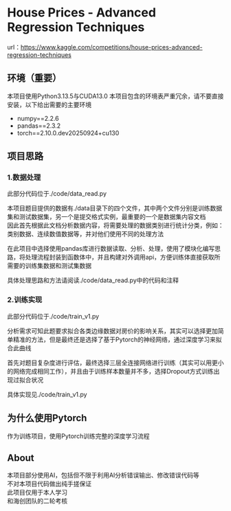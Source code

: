 # House Prices - Advanced Regression Techniques  

url：<https://www.kaggle.com/competitions/house-prices-advanced-regression-techniques>  

## 环境（重要）  

本项目使用Python3.13.5与CUDA13.0
本项目包含的环境表严重冗余，请不要直接安装，以下给出需要的主要环境  

- numpy==2.2.6  
- pandas==2.3.2  
- torch==2.10.0.dev20250924+cu130  

## 项目思路  

### 1.数据处理  

此部分代码位于./code/data_read.py  

本项目题目提供的数据有./data目录下的四个文件，其中两个文件分别是训练数据集和测试数据集，另一个是提交格式实例，最重要的一个是数据集内容文档  
因此首先根据此文档分析数据内容，将需要处理的数据类别进行统计分类，例如：类别数据、连续数值数据等，并对他们使用不同的处理方法  

在此项目中选择使用pandas库进行数据读取、分析、处理，使用了模块化编写思路，将处理流程封装到函数体中，并且构建对外调用api，方便训练体直接获取所需要的训练集数据和测试集数据  

具体处理思路和方法请阅读./code/data_read.py中的代码和注释  

### 2.训练实现  

此部分代码位于./code/train_v1.py  

分析需求可知此题要求拟合各类边缘数据对房价的影响关系，其实可以选择更加简单精准的方法，但是最终还是选择了基于Pytorch的神经网络，通过深度学习来拟合此曲线  

首先对题目复杂度进行评估，最终选择三层全连接网络进行训练（其实可以用更小的网络完成相同工作），并且由于训练样本数量并不多，选择Dropout方式训练出现过拟合状况

具体实现见./code/train_v1.py

## 为什么使用Pytorch  

作为训练项目，使用Pytorch训练完整的深度学习流程  

## About  

本项目部分使用AI，包括但不限于利用AI分析错误输出、修改错误代码等  
不对本项目代码做出纯手搓保证  
此项目仅用于本人学习  
和海创团队的二轮考核  
